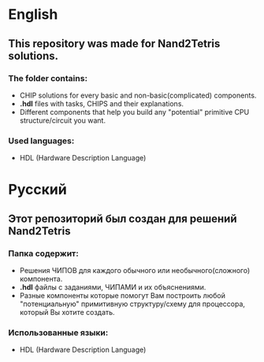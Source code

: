# English
## This repository was made for Nand2Tetris solutions.
### The folder contains:
- CHIP solutions for every basic and non-basic(complicated) components.
- **.hdl** files with tasks, CHIPS and their explanations.
- Different components that help you build any "potential" primitive CPU structure/circuit you want.
### Used languages:
- HDL (Hardware Description Language)

# Русский
## Этот репозиторий был создан для решений Nand2Tetris
### Папка содержит:
- Решения ЧИПОВ для каждого обычного или необычного(сложного) компонента.
- **.hdl** файлы с заданиями, ЧИПАМИ и их объяснениями.
- Разные компоненты которые помогут Вам построить любой "потенциальную" примитивную структуру/схему для процессора, который Вы хотите создать.
### Использованные языки:
- HDL (Hardware Description Language)